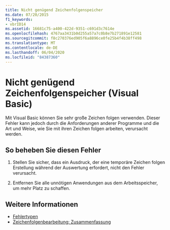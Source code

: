 ```yaml
---
title: Nicht genügend Zeichenfolgenspeicher
ms.date: 07/20/2015
f1_keywords:
- vbrID14
ms.assetid: 16681c75-a400-422d-9351-c691d3c7614e
ms.openlocfilehash: 4767aa3431b0d255a57a7c0b8e7b271891e12581
ms.sourcegitcommit: f8c270376ed905f6a8896ce0fe25b4f4b38ff498
ms.translationtype: MT
ms.contentlocale: de-DE
ms.lasthandoff: 06/04/2020
ms.locfileid: "84387360"
---
```

# <a name="out-of-string-space-visual-basic"></a>Nicht genügend Zeichenfolgenspeicher (Visual Basic)
Mit Visual Basic können Sie sehr große Zeichen folgen verwenden. Dieser Fehler kann jedoch durch die Anforderungen anderer Programme und die Art und Weise, wie Sie mit ihren Zeichen folgen arbeiten, verursacht werden.  
  
## <a name="to-correct-this-error"></a>So beheben Sie diesen Fehler  
  
1. Stellen Sie sicher, dass ein Ausdruck, der eine temporäre Zeichen folgen Erstellung während der Auswertung erfordert, nicht den Fehler verursacht.  
  
2. Entfernen Sie alle unnötigen Anwendungen aus dem Arbeitsspeicher, um mehr Platz zu schaffen.  
  
## <a name="see-also"></a>Weitere Informationen

- [Fehlertypen](../../programming-guide/language-features/error-types.md)
- [Zeichenfolgenbearbeitung: Zusammenfassung](../keywords/string-manipulation-summary.md)
